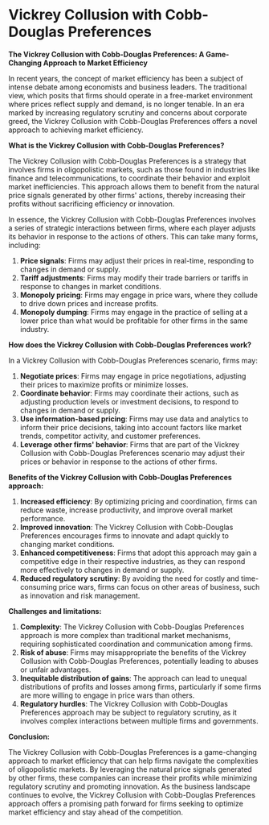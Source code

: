 # Vickrey Collusion with Cobb-Douglas Preferences

**The Vickrey Collusion with Cobb-Douglas Preferences: A Game-Changing Approach to Market Efficiency**

In recent years, the concept of market efficiency has been a subject of intense debate among economists and business leaders. The traditional view, which posits that firms should operate in a free-market environment where prices reflect supply and demand, is no longer tenable. In an era marked by increasing regulatory scrutiny and concerns about corporate greed, the Vickrey Collusion with Cobb-Douglas Preferences offers a novel approach to achieving market efficiency.

**What is the Vickrey Collusion with Cobb-Douglas Preferences?**

The Vickrey Collusion with Cobb-Douglas Preferences is a strategy that involves firms in oligopolistic markets, such as those found in industries like finance and telecommunications, to coordinate their behavior and exploit market inefficiencies. This approach allows them to benefit from the natural price signals generated by other firms' actions, thereby increasing their profits without sacrificing efficiency or innovation.

In essence, the Vickrey Collusion with Cobb-Douglas Preferences involves a series of strategic interactions between firms, where each player adjusts its behavior in response to the actions of others. This can take many forms, including:

1. **Price signals**: Firms may adjust their prices in real-time, responding to changes in demand or supply.
2. **Tariff adjustments**: Firms may modify their trade barriers or tariffs in response to changes in market conditions.
3. **Monopoly pricing**: Firms may engage in price wars, where they collude to drive down prices and increase profits.
4. **Monopoly dumping**: Firms may engage in the practice of selling at a lower price than what would be profitable for other firms in the same industry.

**How does the Vickrey Collusion with Cobb-Douglas Preferences work?**

In a Vickrey Collusion with Cobb-Douglas Preferences scenario, firms may:

1. **Negotiate prices**: Firms may engage in price negotiations, adjusting their prices to maximize profits or minimize losses.
2. **Coordinate behavior**: Firms may coordinate their actions, such as adjusting production levels or investment decisions, to respond to changes in demand or supply.
3. **Use information-based pricing**: Firms may use data and analytics to inform their price decisions, taking into account factors like market trends, competitor activity, and customer preferences.
4. **Leverage other firms' behavior**: Firms that are part of the Vickrey Collusion with Cobb-Douglas Preferences scenario may adjust their prices or behavior in response to the actions of other firms.

**Benefits of the Vickrey Collusion with Cobb-Douglas Preferences approach:**

1. **Increased efficiency**: By optimizing pricing and coordination, firms can reduce waste, increase productivity, and improve overall market performance.
2. **Improved innovation**: The Vickrey Collusion with Cobb-Douglas Preferences encourages firms to innovate and adapt quickly to changing market conditions.
3. **Enhanced competitiveness**: Firms that adopt this approach may gain a competitive edge in their respective industries, as they can respond more effectively to changes in demand or supply.
4. **Reduced regulatory scrutiny**: By avoiding the need for costly and time-consuming price wars, firms can focus on other areas of business, such as innovation and risk management.

**Challenges and limitations:**

1. **Complexity**: The Vickrey Collusion with Cobb-Douglas Preferences approach is more complex than traditional market mechanisms, requiring sophisticated coordination and communication among firms.
2. **Risk of abuse**: Firms may misappropriate the benefits of the Vickrey Collusion with Cobb-Douglas Preferences, potentially leading to abuses or unfair advantages.
3. **Inequitable distribution of gains**: The approach can lead to unequal distributions of profits and losses among firms, particularly if some firms are more willing to engage in price wars than others.
4. **Regulatory hurdles**: The Vickrey Collusion with Cobb-Douglas Preferences approach may be subject to regulatory scrutiny, as it involves complex interactions between multiple firms and governments.

**Conclusion:**

The Vickrey Collusion with Cobb-Douglas Preferences is a game-changing approach to market efficiency that can help firms navigate the complexities of oligopolistic markets. By leveraging the natural price signals generated by other firms, these companies can increase their profits while minimizing regulatory scrutiny and promoting innovation. As the business landscape continues to evolve, the Vickrey Collusion with Cobb-Douglas Preferences approach offers a promising path forward for firms seeking to optimize market efficiency and stay ahead of the competition.
